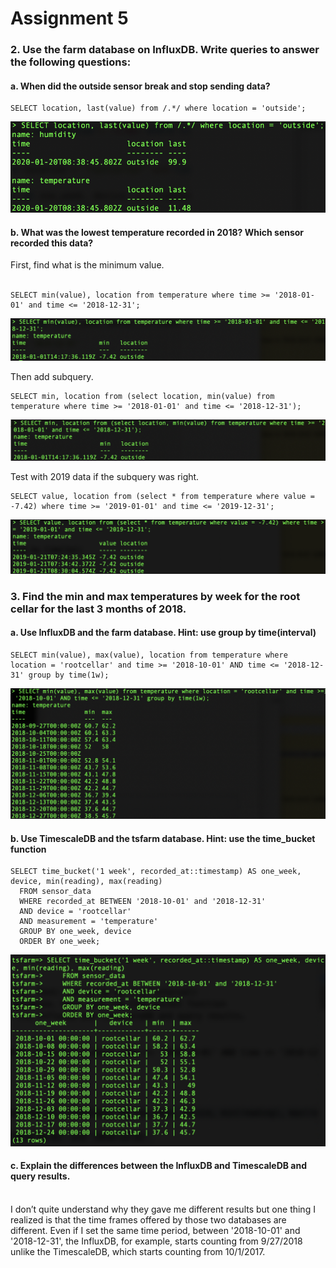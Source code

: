 <h1>Assignment 5</h1>

<h3>2. Use the farm database on InfluxDB. Write queries to answer the following questions:</h3>

<h4>a. When did the outside sensor break and stop sending data?</h4>


    SELECT location, last(value) from /.*/ where location = 'outside';

![screenshot sensor stop](img/5_1_result.png)

<h4>b. What was the lowest temperature recorded in 2018? Which sensor recorded this data?</h4>
First, find what is the minimum value.<br/><br/>
    
    SELECT min(value), location from temperature where time >= '2018-01-01' and time <= '2018-12-31';

![screenshot min 1](img/5_2_1_result.png)

Then add subquery.<br/>

    SELECT min, location from (select location, min(value) from temperature where time >= '2018-01-01' and time <= '2018-12-31');
    
![screenshot min 2](img/5_2_2_result.png)

Test with 2019 data if the subquery was right.<br/>

    SELECT value, location from (select * from temperature where value = -7.42) where time >= '2019-01-01' and time <= '2019-12-31';

![screenshot min 3](img/5_2_3_result.png)

<h3>3. Find the min and max temperatures by week for the root cellar for the last 3 months of 2018.</h3>
<h4>a. Use InfluxDB and the farm database. Hint: use group by time(interval)</h4>

    SELECT min(value), max(value), location from temperature where location = 'rootcellar' and time >= '2018-10-01' AND time <= '2018-12-31' group by time(1w);

![screenshot root 1](img/5_3_1_result.png)

<h4>b. Use TimescaleDB and the tsfarm database. Hint: use the time_bucket function</h4>

	SELECT time_bucket('1 week', recorded_at::timestamp) AS one_week, device, min(reading), max(reading)
      FROM sensor_data
      WHERE recorded_at BETWEEN '2018-10-01' and '2018-12-31'
      AND device = 'rootcellar'
      AND measurement = 'temperature'
      GROUP BY one_week, device
      ORDER BY one_week;

![screenshot root 2](img/5_3_2_result.png)

<h4>c. Explain the differences between the InfluxDB and TimescaleDB and query results.</h4></br>
I don’t quite understand why they gave me different results but one thing I realized is that the time frames offered by those two databases are different. Even if I set the same time period, between '2018-10-01' and '2018-12-31',  the InfluxDB, for example, starts counting from 9/27/2018 unlike the TimescaleDB, which starts counting from 10/1/2017.
